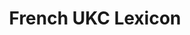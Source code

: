 ---
schema: default
title: French UKC Lexicon
organization: Unitn
notes: >-
  French is a language from the Indo-European family, spoken in Eurasia. The UKC
  Lexicon of French is represented as a lexico-semantic network. It consists of
  words, word senses, synsets, as well as sense-level and synset-level
  relationships.
resources:
  - name: French UKC Lexicon LMF format
    url: >-
      https://ds.datascientia.eu/dataset/02417543-95a7-4810-a08b-cb14a42ffc4a/resource/7de108ac-e78d-4ca7-b05c-b44dae2d28a4/download/output-fra.zip
    format: xml
    license: 'https://creativecommons.org/licenses/by-nc-sa/4.0/'
    last_updated: ''
    created: ''
    size: '3496182'
    release_date: ''
    distribution_document: ''
    language: French
category:
  - UKC Lexicons
maintainer: DataScientia Foundation
maintainer_email: ''
tags: ''
provenance: " \tWiktionary 2022.01. by Wikimedia Foundation (http://en.wiktionary.org); CogNet 2.1 by Khuyagbaatar Batsuren, National University of Mongolia (http://cognet.ukc.disi.unitn.it); KinDiv: Kinship Diversity 1.0 by Temuulen Khishigsuren (http://ukc.disi.unitn.it/index.php/kinship/); UniMet: Universal Metonymy 1.0 by Temuulen Khishigsuren and Gábor Bella (http://ukc.disi.unitn.it/index.php/metonymy/); MorphyNet 2.0 by Gábor Bella and Khuyagbaatar Batsuren (http://ukc.disi.unitn.it/index.php/morphynet/); Antonymy 1.0 by Gábor Bella (http://ukc.datascientia.eu); NorthEuraLex 0.9 by Johannes Dellert and Gerhard Jäger, Eberhard Karls Universität Tübingen (http://northeuralex.org/); Open Multilingual Wordnet 1.4 by Francis Bond, Division of Linguistics and Multilingual Studies, Nanyang Technological University (http://compling.hss.ntu.edu.sg/omw/); WOLF (Wordnet Libre du Français) 1.0b4 by Benoît Sagot and Darja Fišer, INRIA (http://pauillac.inria.fr/~sagot/index.html#wolf); Princeton WordNet 2.1 by Princeton University (https://wordnet.princeton.edu)"
version: '1.0'
dataset_level: Language Level (L1-2)
dataset_access: Open Access
dataset_description: ''
landing_page: ''
latitude_map: '48'
longitude_map: '2'
---